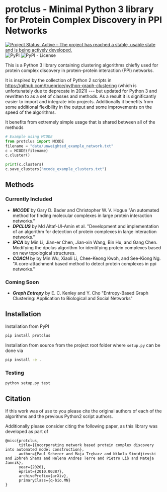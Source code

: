 # protclus - Minimal Python 3 library for Protein Complex Discovery in PPI Networks

[![Project Status: Active – The project has reached a stable, usable state and is being actively developed.](https://www.repostatus.org/badges/latest/active.svg)](https://www.repostatus.org/#active)
![PyPI](https://img.shields.io/pypi/v/protclus)
![PyPI - License](https://img.shields.io/pypi/l/protclus)
<!-- [![Build Status](https://travis-ci.org/paulmorio/protclus.svg?branch=master)](https://travis-ci.org/paulmorio/protclus) -->
<!-- ![Codecov](https://img.shields.io/codecov/c/github/paulmorio/protclus) -->

This is a Python 3 library containing clustering algorithms chiefly used for protein complex discovery in protein-protein interaction (PPI) networks. 

It is inspired by the collection of Python 2 scripts in https://github.com/trueprice/python-graph-clustering (which is unfortunately due to deprecate in 2021) --- but updated for Python 3 and rewritten to as a set of classes and methods. As a result it is significantly easier to import and integrate into projects. Additionally it benefits from some additional flexibility in the output and some improvements on the speed of the algorithms.

It benefits from extremely simple usage that is shared between all of the methods

```python
# Example using MCODE
from protclus import MCODE
filename = "data/unweighted_example_network.txt"
c = MCODE(filename)
c.cluster()

print(c.clusters)
c.save_clusters("mcode_example_clusters.txt")
```

## Methods

### Currently Included

- ***MCODE*** by Gary D. Bader and Christopher W. V. Hogue "An automated method for finding molecular complexes in large protein interaction networks."
- ***DPCLUS*** by Md Altaf-Ul-Amin et al. "Development and implementation of an algorithm for detection of protein complexes in large interaction networks."
- ***IPCA*** by Min Li, Jian-er Chen, Jian-xin Wang, Bin Hu, and Gang Chen. Modifying the dpclus algorithm for identifying protein complexes based on new topological structures.
- ***COACH*** by by Min Wu, Xiaoli Li, Chee-Keong Kwoh, and See-Kiong Ng. "A core-attachment based method to detect protein complexes in ppi networks."

### Coming Soon
- ***Graph Entropy*** by E. C. Kenley and Y. Cho "Entropy-Based Graph Clustering: Application to Biological and Social Networks"

## Installation
Installation from PyPI

```bash
pip install protclus
```

Installation from source from the project root folder where `setup.py` can be done via
```bash
pip install -e .
```

### Testing

```bash
python setup.py test
```

## Citation
If this work was of use to you please cite the original authors of each of the algorithms and the previous Python2 script authors.

Additionally please consider citing the following paper, as this library was developed as part of

```
@misc{protclus,
      title={Incorporating network based protein complex discovery into automated model construction}, 
      author={Paul Scherer and Maja Trȩbacz and Nikola Simidjievski and Zohreh Shams and Helena Andres Terre and Pietro Liò and Mateja Jamnik},
      year={2020},
      eprint={2010.00387},
      archivePrefix={arXiv},
      primaryClass={q-bio.MN}
}
```
